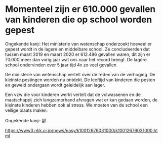 # Momenteel zijn er 610.000 gevallen van kinderen die op school worden gepest

Ongekende kanji: Het ministerie van wetenschap onderzoekt hoeveel er gepest wordt in de lagere en middelbare school. Ze concludeerden dat tussen maart 2019 en maart 2020 er 612.496 gevallen waren, dit zijn er 70.000 meer dan vorig jaar wat ons naar het record brengt. De lagere school ondervinden over 5 jaar tijd 4x zo veel gevallen.

De ministerie van wetenschap vertelt over de reden van de verhoging. De kleinste pestingen worden nu ontdekt. De leeftijd van kinderen die pesten en geweld ondergaan wordt geleidelijk aan lager.

Een vzw die voor kinderen werkt vertelt dat de volwassenen en de maatschappij zich langzamerhand afvragen wat er kan gedaan worden, de kleinste kinderen hebben ook al stress. We moeten van de school een veilige plaats maken.

Ongekende kanji: 齢

<https://www3.nhk.or.jp/news/easy/k10012676031000/k10012676031000.html>
